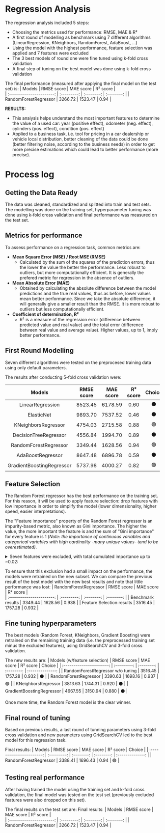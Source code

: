 # Regression Analysis
The regression analysis included 5 steps:
* Choosing the metrics used for performance: RMSE, MAE & R²
* A first round of modelling as benchmark using 7 different algorithms (LinearRegression, KNeighbors, RandomForest, AdaBoost, ...)
* Using the model with the highest performance, feature selection was applied and 7 features  were excluded
* The 3 best models of round one were fine tuned using k-fold cross validation 
* A final step of tuning on the best model was done using k-fold cross validation

The final performance (measured after applying the final model on the test set) is:
| Models                    |  RMSE score | MAE score   |  R² score  |  
| :-----------------------: | :---------: | :--------:  | :--------: | 
| RandomForestRegressor     |  3266.72    |  1523.47    |  0.94      | 



**RESULTS:**
* This analysis helps understand the most important features to determine the value of a used car: year (positive effect), odometer (neg. effect), cylinders (pos. effect), condition (pos. effect)
* Applied to a business task, i.e. tool for pricing in a car dealership or vehicle local distribution, better cleaning of the data could be done (better filtering noise, according to the business needs) in order to get more precise estimations which could lead to better performance (more precise).


# Process log
## Getting the Data Ready
The data was cleaned, standardized and splitted into train and test sets. The modelling was done on the training set, hyperparameter tuning was done using k-fold cross validation and final performance was measured on the test set.

## Metrics for performance
To assess performance on a regression task, common metrics are:
   * **Mean Square Error (MSE) / Root MSE (RMSE)**
       * Calculated by the sum of the squares of the prediction errors, thus the lower the value the better the performance. Less robust to outliers, but more computationally efficient. It is generally the prefered metric for regression in the absence of outliers.
   *  **Mean Absolute Error (MAE)** 
       * Obtained by calculating the absolute difference between the model predictions and the true real values, thus as before, lower values mean better performance. Since we take the absolute difference, it will generally give a smaller result than the RMSE. It is more robust to outliers but less computationally efficient.	
   * **Coefficient of determination, R²**
       * R² is a measure of the regression error (difference between predicted value and real value) and the total error (difference between real value and average value). Higher values, up to 1, imply better performance. 
	   
## First Round Modelling
Seven different algorithms were tested on the preprocesed training data using only default parameters.

The results after conducting 5-fold cross validation were:

| Models                    |  RMSE score | MAE score   |  R² score  |  Choice          |
| :-----------------------: | :---------: | :--------:  | :--------: | :--------------: | 
| LinearRegression          |  8523.45    |  6178.59    |  0.60      |  :black_circle:  |
| ElasticNet                |  9893.70    |  7537.52    |  0.46      |  :black_circle:  |
| KNeighborsRegressor       |  4754.03    |  2715.58    |  0.88      |  :green_circle:  |
| DecisionTreeRegressor     |  4556.84    |  1994.70    |  0.89      |  :black_circle:  |
| RandomForestRegressor     |  3349.44    |  1628.56    |  0.94      |  :green_circle:  |
| AdaBoostRegressor         |  8647.48    |  6896.78    |  0.59      |  :black_circle:  |
| GradientBoostingRegressor |  5737.98    |  4000.27    |  0.82      |  :green_circle:  |


## Feature Selection
The Random Forest regressor has the best performance on the training set. For this reason, it will be used to apply feature selection: drop features with low importance in order to simplify the model (lower dimensionality, higher speed, easier interpretations). 

The "Feature importance" property of the Random Forest regressor is an impurity-based metric, also known as Gini importance. The higher the value, the more important the feature is and the sum of "Gini importance" for every feature is 1 (*Note: the importance of continuous variables and categorical variables with high cardinality -many unique values- tend to be overestimated)*. 

<details><summary>Seven features were excluded, with total cumulated importance up to ~0.02:</summary>
<li> <i> paint_color_white </i> </li>
<li> <i> paint_color_black </i> </li>
<li> <i> title_status_ok </i> </li>
<li> <i> paint_color_grey </i> </li>
<li> <i> regions_usa_South </i> </li>
<li> <i> regions_usa_Midwest </i> </li>
<li> <i> paint_color_blue </i> </li>
</details>

To ensure that this exclusion had a small impact on the performance, the models were retrained on the new subset. We can compare the previous result of the best model with the new best results and note that little performance was lost:
| RandomForestRegressor     |  RMSE score | MAE score   |  R² score  |  
| :-----------------------: | :---------: | :--------:  | :--------: | 
| Benchmark results         |  3349.44    |  1628.56    |  0.938      | 
| Feature Selection results |  3516.45    |  1757.28    |  0.932      | 

## Fine tuning hyperparameters
The best models (Random Forest, KNeighbors, Gradient Boosting) were retrained on the remaining training data (i.e. the preprocessed training set minus the excluded features), using GridSearchCV and 3-fold cross validation.

The new results are:
| Models (w/feature selection)     | RMSE score  | MAE score   |  R² score  |  Choice          |
| :-----------------------:        | :---------: | :--------:  | :--------: | :--------------: | 
| RandomForestRegressor w/o tuning |  3516.45    |  1757.28    |  0.932     |  :black_circle:  |
| RandomForestRegressor            |  3390.63    |  1698.16    |  0.937     |  :green_circle:  |
| KNeighborsRegressor              |  3813.63    |  1744.31    |  0.920     |  :black_circle:  |
| GradientBoostingRegressor        |  4667.55    |  3150.94    |  0.880     |  :black_circle:  |

Once more time, the Random Forest model is the clear winner.

## Final round of tuning
Based on previous results, a last round of tunning parameters using 3-fold cross validation and new parameters using GridSearchCV led to the best model for this regression task.

Final results:
| Models                    |  RMSE score | MAE score   |  R² score  |  Choice          |
| :-----------------------: | :---------: | :--------:  | :--------: | :--------------: | 
| RandomForestRegressor     |  3388.41    |  1696.43    |  0.94      |  :green_circle:  |

## Testing real performance
After having trained the model using the training set and k-fold cross validation, the final model was tested on the test set (previously excluded features were also dropped on this set).

The final results on the test set are:
Final results:
| Models                    |  RMSE score | MAE score   |  R² score  |  
| :-----------------------: | :---------: | :--------:  | :--------: | 
| RandomForestRegressor     |  3266.72    |  1523.47    |  0.94      | 
